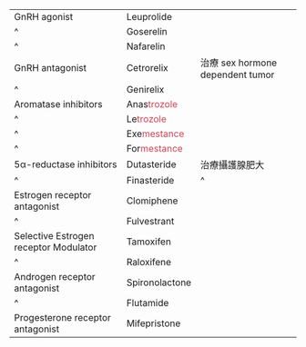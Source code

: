 
|                                       |                                                 |                                  |
| ------------------------------------- | ----------------------------------------------- | -------------------------------- |
| GnRH agonist                          | Leuprolide                                      |                                  |
| ^                                     | Goserelin                                       |                                  |
| ^                                     | Nafarelin                                       |                                  |
| GnRH antagonist                       | Cetrorelix                                      | 治療 sex hormone dependent tumor |
| ^                                     | Genirelix                                       |                                  |
| Aromatase inhibitors                  | Anas<span style="color:#d04255">trozole</span>  |                                  |
| ^                                     | Le<span style="color:#d04255">trozole</span>    |                                  |
| ^                                     | Exe<span style="color:#d04255">mestance</span>  |                                  |
| ^                                      | For<span style="color:#d04255">mestance </span> |                                  |
| 5α-reductase inhibitors               | Dutasteride                                     | 治療攝護腺肥大                   |
| ^                                     | Finasteride                                     | ^                                |
| Estrogen receptor antagonist          | Clomiphene                                      |                                  |
| ^                                     | Fulvestrant                                     |                                  |
| Selective Estrogen receptor Modulator | Tamoxifen                                       |                                  |
| ^                                     | Raloxifene                                      |                                  |
| Androgen receptor antagonist          | Spironolactone                                  |                                  |
| ^                                     | Flutamide                                       |                                  |
| Progesterone receptor antagonist      | Mifepristone                                    |                                  |
